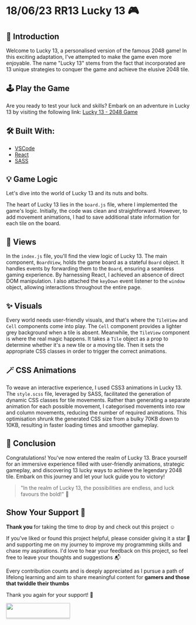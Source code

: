 # 18/06/23 RR13 Lucky 13 🎮
## 🔖 Introduction
Welcome to Lucky 13, a personalised version of the famous 2048 game! In this exciting adaptation, I've attempted to make the game even more enjoyable. The name "Lucky 13" stems from the fact that incorporated are 13 unique strategies to conquer the game and achieve the elusive 2048 tile.

## 🕹️ Play the Game
Are you ready to test your luck and skills? Embark on an adventure in Lucky 13 by visiting the following link: [Lucky 13 - 2048 Game](https://lucky13-ramiro.netlify.app/)

## 🛠️ Built With:

* [VSCode](https://code.visualstudio.com/)
* [React](https://reactjs.org/) 
* [SASS](https://sass-lang.com/) 
## 💡 Game Logic
Let's dive into the world of Lucky 13 and its nuts and bolts.

The heart of Lucky 13 lies in the `board.js` file, where I implemented the game's logic. Initially, the code was clean and straightforward. However, to add movement animations, I had to save additional state information for each tile on the board.

## 🎨 Views
In the `index.js` file, you'll find the view logic of Lucky 13. The main component, `BoardView`, holds the game board as a stateful `Board` object. It handles events by forwarding them to the `Board`, ensuring a seamless gaming experience. By harnessing React, I achieved an absence of direct DOM manipulation. I also attached the `keyDown` event listener to the `window` object, allowing interactions throughout the entire page.

## ✨ Visuals
Every world needs user-friendly visuals, and that's where the `TileView` and `Cell` components come into play. The `Cell` component provides a lighter grey background when a tile is absent. Meanwhile, the `TileView` component is where the real magic happens. It takes a `Tile` object as a prop to determine whether it's a new tile or a moving tile. Then it sets the appropriate CSS classes in order to trigger the correct animations.

## 🪄  CSS Animations
To weave an interactive experience, I used CSS3 animations in Lucky 13. The `style.scss` file, leveraged by SASS, facilitated the generation of dynamic CSS classes for tile movements. Rather than generating a separate animation for each possible movement, I categorised movements into row and column movements, reducing the number of required animations. This optimisation shrunk the generated CSS size from a bulky 70KB down to 10KB, resulting in faster loading times and smoother gameplay.

## 🌟 Conclusion
Congratulations! You've now entered the realm of Lucky 13. Brace yourself for an immersive experience filled with user-friendly animations, strategic gameplay, and discovering 13 lucky ways to achieve the legendary 2048 tile. Embark on this journey and let your luck guide you to victory!

> "In the realm of Lucky 13, the possibilities are endless, and luck favours the bold!" 🔮

## Show Your Support 🤝

<b> Thank you </b> for taking the time to drop by and check out this project ☺️

If you've liked or found this project helpful, please consider giving it a star 🌟 and supporting me on my journey to improve my programming skills and chase my aspirations. I'd love to hear your feedback on this project, so feel free to leave your thoughts and suggestions 📬

Every contribution counts and is deeply appreciated as I pursue a path of lifelong learning and aim to share meaningful content for  <b> gamers and those that twiddle their thumbs  </b> 

Thank you again for your support! 🙏

<a href="https://www.buymeacoffee.com/ramiro.richmand"><img src="https://www.buymeacoffee.com/assets/img/custom_images/orange_img.png" style="height: 41px !important;width: 174px !important;box-shadow: 0px 3px 2px 0px rgba(190, 190, 190, 0.5) !important;-webkit-box-shadow: 0px 3px 2px 0px rgba(190, 190, 190, 0.5) !important;"  target="_blank"></a>
